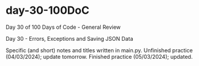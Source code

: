 # day-30-100DoC
Day 30 of 100 Days of Code - General Review

Day 30 - Errors, Exceptions and Saving JSON Data

Specific (and short) notes and titles written in main.py. 
  Unfinished practice (04/03/2024); update tomorrow.
  Finished practice (05/03/2024); updated.
